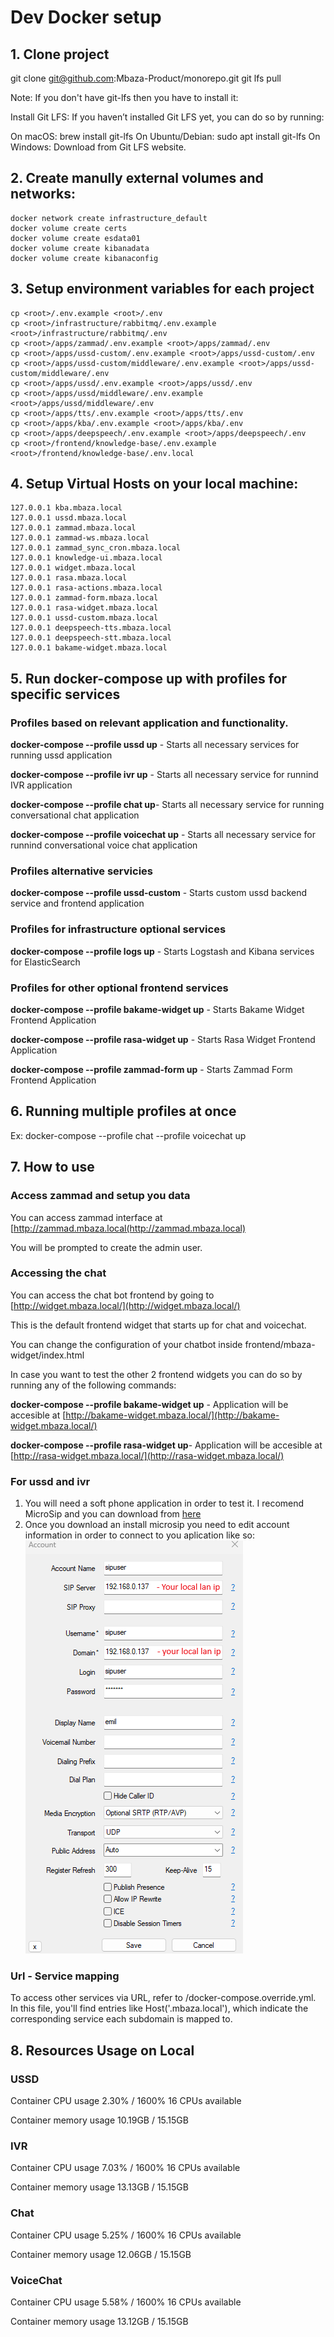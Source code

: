 # Dev Docker setup

## 1. Clone project
   git clone git@github.com:Mbaza-Product/monorepo.git
   git lfs pull

Note: If you don't have git-lfs then you have to install it:

Install Git LFS: If you haven’t installed Git LFS yet, you can do so by running:

On macOS: brew install git-lfs
On Ubuntu/Debian: sudo apt install git-lfs
On Windows: Download from Git LFS website.


## 2. Create manully external volumes and networks:
    docker network create infrastructure_default
    docker volume create certs
    docker volume create esdata01
    docker volume create kibanadata
    docker volume create kibanaconfig

## 3. Setup environment variables for each project
    cp <root>/.env.example <root>/.env
    cp <root>/infrastructure/rabbitmq/.env.example <root>/infrastructure/rabbitmq/.env
    cp <root>/apps/zammad/.env.example <root>/apps/zammad/.env
    cp <root>/apps/ussd-custom/.env.example <root>/apps/ussd-custom/.env
    cp <root>/apps/ussd-custom/middleware/.env.example <root>/apps/ussd-custom/middleware/.env
    cp <root>/apps/ussd/.env.example <root>/apps/ussd/.env
    cp <root>/apps/ussd/middleware/.env.example <root>/apps/ussd/middleware/.env
    cp <root>/apps/tts/.env.example <root>/apps/tts/.env
    cp <root>/apps/kba/.env.example <root>/apps/kba/.env
    cp <root>/apps/deepspeech/.env.example <root>/apps/deepspeech/.env
    cp <root>/frontend/knowledge-base/.env.example <root>/frontend/knowledge-base/.env.local

## 4. Setup Virtual Hosts on your local machine:

    127.0.0.1 kba.mbaza.local
    127.0.0.1 ussd.mbaza.local
    127.0.0.1 zammad.mbaza.local
    127.0.0.1 zammad-ws.mbaza.local
    127.0.0.1 zammad_sync_cron.mbaza.local
    127.0.0.1 knowledge-ui.mbaza.local
    127.0.0.1 widget.mbaza.local
    127.0.0.1 rasa.mbaza.local
    127.0.0.1 rasa-actions.mbaza.local
    127.0.0.1 zammad-form.mbaza.local
    127.0.0.1 rasa-widget.mbaza.local
    127.0.0.1 ussd-custom.mbaza.local
    127.0.0.1 deepspeech-tts.mbaza.local
    127.0.0.1 deepspeech-stt.mbaza.local
    127.0.0.1 bakame-widget.mbaza.local

## 5. Run docker-compose up with profiles for specific services

### Profiles based on relevant application and functionality.
**docker-compose --profile ussd up**  - Starts all necessary services for running ussd application

**docker-compose --profile ivr up** - Starts all necessary service for runnind IVR application

**docker-compose --profile chat up**- Starts all necessary service for running conversational chat application

**docker-compose --profile voicechat up** - Starts all necessary service for runnind conversational voice chat application


### Profiles alternative servicies
**docker-compose --profile ussd-custom** - Starts custom ussd backend service and frontend application

### Profiles for infrastructure optional services

**docker-compose --profile logs up** - Starts Logstash and Kibana services for ElasticSearch

### Profiles for other optional frontend services
**docker-compose --profile bakame-widget up** - Starts Bakame Widget Frontend Application

**docker-compose --profile rasa-widget up** - Starts Rasa Widget Frontend Application

**docker-compose --profile zammad-form up** - Starts Zammad Form Frontend Application


## 6. Running multiple profiles at once
Ex: docker-compose --profile chat --profile voicechat up

## 7. How to use

### Access zammad and setup you data
You can access zammad interface at [http://zammad.mbaza.local(http://zammad.mbaza.local)

You will be prompted to create the admin user.

### Accessing the chat
You can access the chat bot frontend by going to [http://widget.mbaza.local/](http://widget.mbaza.local/)

This is the default frontend widget that starts up for chat and voicechat.

You can change the configuration of your chatbot inside frontend/mbaza-widget/index.html

In case you want to test the other 2 frontend widgets you can do so by running any of the following commands:

**docker-compose --profile bakame-widget up** - Application will be accesible at [http://bakame-widget.mbaza.local/](http://bakame-widget.mbaza.local/)

**docker-compose --profile rasa-widget up**- Application will be accesible at [http://rasa-widget.mbaza.local/](http://rasa-widget.mbaza.local/)

### For ussd and ivr 
1. You will need a soft phone application in order to test it. I recomend MicroSip and you can download from [here](https://www.microsip.org/)
2. Once you download an install microsip you need to edit account information in order to connect to you aplication like so:
![Sip configuration](docs/sip_config.png)

### Url - Service mapping
To access other services via URL, refer to <root>/docker-compose.override.yml. In this file, you'll find entries like Host('<subdomain>.mbaza.local'), which indicate the corresponding service each subdomain is mapped to.

## 8. Resources Usage on Local

### USSD
Container CPU usage
2.30% / 1600%
16 CPUs available

Container memory usage
10.19GB / 15.15GB

### IVR
Container CPU usage
7.03% / 1600%
16 CPUs available

Container memory usage
13.13GB / 15.15GB

### Chat
Container CPU usage
5.25% / 1600%
16 CPUs available

Container memory usage
12.06GB / 15.15GB

### VoiceChat
Container CPU usage
5.58% / 1600%
16 CPUs available

Container memory usage
13.12GB / 15.15GB
